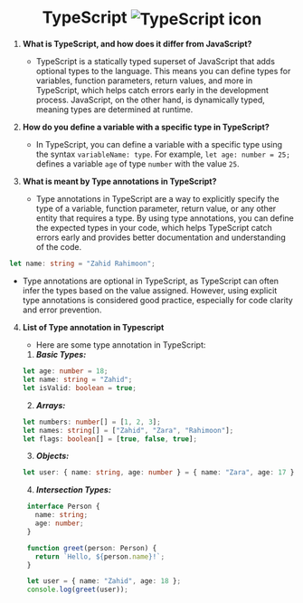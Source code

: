 <h1 align="center">
   TypeScript
  <img align="center" src="https://img.icons8.com/color/48/000000/typescript.png" alt="TypeScript icon">
</h1>

1. **What is TypeScript, and how does it differ from JavaScript?**
   - TypeScript is a statically typed superset of JavaScript that adds optional types to the language. This means you can define types for variables, function parameters, return values, and more in TypeScript, which helps catch errors early in the development process. JavaScript, on the other hand, is dynamically typed, meaning types are determined at runtime.

2. **How do you define a variable with a specific type in TypeScript?**
   - In TypeScript, you can define a variable with a specific type using the syntax `variableName: type`. For example, `let age: number = 25;` defines a variable `age` of type `number` with the value `25`.

3. **What is meant by Type annotations in TypeScript?**
   - Type annotations in TypeScript are a way to explicitly specify the type of a variable, function parameter, return value, or any other entity that requires a type. By using type annotations, you can define the expected types in your code, which helps TypeScript catch errors early and provides better documentation and understanding of the code.

```typescript
let name: string = "Zahid Rahimoon";
```
 - Type annotations are optional in TypeScript, as TypeScript can often infer the types based on the value assigned. However, using explicit type annotations is considered good practice, especially for code clarity and error prevention.

4. **List of Type annotation in Typescript**
    - Here are some type annotation in TypeScript:

     1. ***Basic Types:***
   ```typescript
   let age: number = 18;
   let name: string = "Zahid";
   let isValid: boolean = true;
   ```

     2. ***Arrays:***
   ```typescript
   let numbers: number[] = [1, 2, 3];
   let names: string[] = ["Zahid", "Zara", "Rahimoon"];
   let flags: boolean[] = [true, false, true];
   ```

      3. ***Objects:***
   ```typescript
   let user: { name: string, age: number } = { name: "Zara", age: 17 };
   ```

      4. ***Intersection Types:***

    ```typescript
     interface Person {
       name: string;
       age: number;
     }

     function greet(person: Person) {
       return `Hello, ${person.name}!`;
     }

     let user = { name: "Zahid", age: 18 };
     console.log(greet(user)); 
     ```
